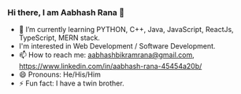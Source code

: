### Hi there, I am Aabhash Rana 👋
- 🌱 I’m currently learning PYTHON, C++, Java, JavaScript, ReactJs, TypeScript, MERN stack. 
-  I'm interested in Web Development / Software Development. 
- 📫 How to reach me: aabhashbikramrana@gmail.com, https://www.linkedin.com/in/aabhash-rana-45454a20b/
- 😄 Pronouns: He/His/Him
- ⚡ Fun fact: I have a twin brother. 

